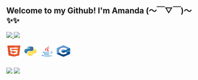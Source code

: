 ## Welcome to my Github! I'm Amanda  (～￣▽￣)～✨✨

<!--
**AmyAratu/AmyAratu** is a ✨ _special_ ✨ repository because its `README.md` (this file) appears on your GitHub profile.

Here are some ideas to get you started:

- 🔭 I’m currently working on 
- 🌱 I’m currently learning Java
- 👯 I’m looking to collaborate on ...
- 🤔 I’m looking for help with ...
- 💬 Contat me: amandasantiago.bio@gmail.com
- 📫 How to reach me: ...
- 😄 Pronouns: She/her 
- ⚡ Fun fact: ...
-->
<div>
    <a href="https://beacons.ai/amyaratu">
    <img height="150em" src="https://github-readme-stats.vercel.app/api?username=amyaratu&show_icons=true&theme=dracula&include_all_commits=true&count_private=true"/>
    <img height="140em" src="https://github-readme-stats.vercel.app/api/top-langs/?username=amyaratu&layout=compact&langs_count=16&theme=dracula"/>

  </a>

<div style="display: inline_block"><br>
     
  <img align="center" alt="Amy-HTML" height="30" width="40" src="https://raw.githubusercontent.com/devicons/devicon/master/icons/html5/html5-original.svg">
  <img align="center" alt="Amy-Python" height="30" width="40" src="https://raw.githubusercontent.com/devicons/devicon/master/icons/python/python-original.svg">
   <img align="center" alt="Amy-Python" height="30" width="40" src="https://raw.githubusercontent.com/devicons/devicon/master/icons/java/java-original.svg">
   <img align="center" alt="Amy-c++" height="30" width="40" 
src="https://raw.githubusercontent.com/devicons/devicon/master/icons/cplusplus/cplusplus-original.svg">
</div>
  
  ##
 
<div> 
     
  <a href = "mailto:amandasantiago.bio@gmail.com"><img src="https://img.shields.io/badge/-Gmail-%23333?style=for-the-badge&logo=gmail&logoColor=white" target="_blank"></a>
  <a href="https://www.linkedin.com/in/amanda-santiago-737436233/" target="_blank"><img src="https://img.shields.io/badge/-LinkedIn-%230077B5?style=for-the-badge&logo=linkedin&logoColor=white" target="_blank"></a> 
  
</div>


